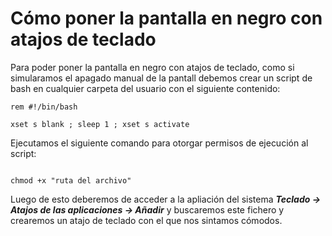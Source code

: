 # Cómo poner la pantalla en negro con atajos de teclado

Para poder poner la pantalla en negro con atajos de teclado, como si simularamos el apagado manual de la pantall debemos crear un script de bash en cualquier carpeta del usuario con el siguiente contenido:

```
rem #!/bin/bash

xset s blank ; sleep 1 ; xset s activate
```

Ejecutamos el siguiente comando para otorgar permisos de ejecución al script:

```

chmod +x "ruta del archivo"

```

Luego de esto deberemos de acceder a la apliación del sistema ***Teclado -> Atajos de las aplicaciones -> Añadir*** y buscaremos este fichero y crearemos un atajo de teclado con el que nos sintamos cómodos.
